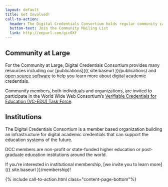 ```yaml
---
layout: default
title: Get Involved!
call-to-action:
  header: The Digital Credentials Consortium holds regular community calls for individuals, institutions and members to learn more about current topics in digital academic credentials.
  button-text: Join the Community Mailing List
  link: http://eepurl.com/gic0Xf
---
```


<!-- Grid format that places text block and images side by side at wide screen size -->
<div class="row">
<div class="col-lg-6"  markdown="1">

## Community at Large

For the Community at Large, Digital Credentials Consortium provides many resources including our [publications]({{ site.baseurl }}/publications) and [open source software](https://github.com/digitalcredentials) to help you learn more about digital academic credentials.

Community members, both individuals and organizations, are invited to participate in the World Wide Web Consortium’s [Verifiable Credentials for Education (VC-EDU) Task Force](https://w3c-ccg.github.io/vc-ed/).

</div>
<div class="col-lg-6" markdown="1">

## Institutions



The Digital Credentials Consortium is a member based organization building an infrastructure for digital academic credentials that can support the education systems of the future.

DCC members are non-profit or state-funded higher education or post-graduate education institutions around the world.

If you’re interested in institutional membership, [we invite you to learn more]({{ site.baseurl }}/membership)!

</div>
</div>

<!-- Call to action section -->
{% include call-to-action.html class="content-page-bottom"%}
